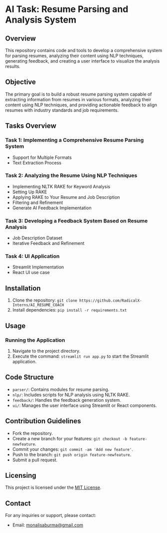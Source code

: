 # AI Task: Resume Parsing and Analysis System

## Overview
This repository contains code and tools to develop a comprehensive system for parsing resumes, analyzing their content using NLP techniques, generating feedback, and creating a user interface to visualize the analysis results.

## Objective
The primary goal is to build a robust resume parsing system capable of extracting information from resumes in various formats, analyzing their content using NLP techniques, and providing actionable feedback to align resumes with industry standards and job requirements.

## Tasks Overview
### Task 1: Implementing a Comprehensive Resume Parsing System
- Support for Multiple Formats
- Text Extraction Process


### Task 2: Analyzing the Resume Using NLP Techniques
- Implementing NLTK RAKE for Keyword Analysis
- Setting Up RAKE
- Applying RAKE to Your Resume and Job Description
- Filtering and Refinement
- Generate AI Feedback Implementation

### Task 3: Developing a Feedback System Based on Resume Analysis
- Job Description Dataset
- Iterative Feedback and Refinement

### Task 4: UI Application
- Streamlit Implementation
- React UI use case

## Installation
1. Clone the repository: `git clone https://github.com/RadicalX-Interns/AI_RESUME_COACH`
2. Install dependencies: `pip install -r requirements.txt`

## Usage
### Running the Application
1. Navigate to the project directory.
2. Execute the command: `streamlit run app.py` to start the Streamlit application.

## Code Structure
- `parser/`: Contains modules for resume parsing.
- `nlp/`: Includes scripts for NLP analysis using NLTK RAKE.
- `feedback/`: Handles the feedback generation system.
- `ui/`: Manages the user interface using Streamlit or React components.

## Contribution Guidelines
- Fork the repository.
- Create a new branch for your features: `git checkout -b feature-newfeature`.
- Commit your changes: `git commit -am 'Add new feature'`.
- Push to the branch: `git push origin feature-newfeature`.
- Submit a pull request.

## Licensing
This project is licensed under the [MIT License](LICENSE).

## Contact
For any inquiries or support, please contact:
- Email: [monalisaburma@gmail.com](mailto:monalisaburma@gmail.com)



